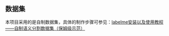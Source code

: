 ## 数据集
本项目采用的是自制数据集，具体的制作步骤可参见：[labelme安装以及使用教程——自制语义分割数据集（保姆级示范）](https://blog.csdn.net/wjinjie/article/details/106735141)  
